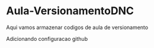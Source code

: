 # Aula-VersionamentoDNC
Aqui vamos armazenar codigos de aula de versionamento

Adicionando configuracao github